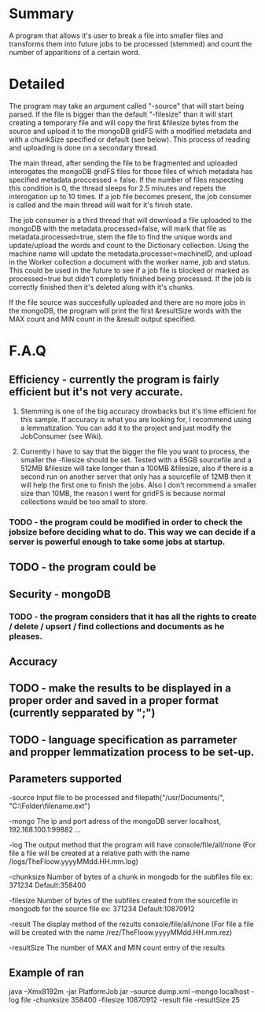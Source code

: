 # Summary

A program that allows it's user to break a file into smaller files and transforms them into future jobs to be processed (stemmed) and count the number of apparitions of a certain word.

# Detailed

The program may take an argument called "-source" that will start being parsed. If the file is bigger than the default "-filesize" than it will start creating a temporary file and will copy the first &filesize bytes from the source and upload it to the mongoDB gridFS with a modified metadata and with a chunkSize specified or default (see below). This process of reading and uploading is done on a secondary thread.

The main thread, after sending the file to be fragmented and uploaded interogates the mongoDB gridFS files for those files of which metadata has specified metadata.proccessed = false. If the number of files respecting this condition is 0, the thread sleeps for 2.5 minutes and repets the interogation up to 10 times. If a job file becomes present, the job consumer is called and the main thread will wait for it's finish state.

The job consumer is a third thread that will download a file uploaded to the mongoDB with the metadata.processed=false, will mark that file as metadata.processed=true, stem the file to find the unique words and update/upload the words and count to the Dictionary collection. Using the machine name will update the metadata.processer=machineID, and upload in the Worker collection a document with the worker name, job and status. This could be used in the future to see if a job file is blocked or marked as processed=true but didn't completly finished being processed. If the job is correctly finished then it's deleted along with it's chunks.

If the file source was succesfully uploaded and there are no more jobs in the mongoDB, the program will print the first &resultSize words with the MAX count and MIN count in the &result output specified.

# F.A.Q

## Efficiency - currently the program is fairly efficient but it's not very accurate. 

 1. Stemming is one of the big accuracy drowbacks but it's time efficient for this sample. If accuracy is what you are looking for, I recommend using a lemmatization. You can add it to the project and just modify the JobConsumer (see Wiki).

 2. Currently I have to say that the bigger the file you want to process, the smaller the -filesize should be set. Tested with a 65GB sourcefile and a 512MB &filesize will take longer than a 100MB &filesize, also if there is a second run on another server that only has a sourcefile of 12MB then it will help the first one to finish the jobs. Also I don't recommend a smaller size than 10MB, the reason I went for gridFS is because normal collections would be too small to store.

### TODO - the program could be modified in order to check the jobsize before deciding what to do. This way we can decide if a server is powerful enough to take some jobs at startup.
## TODO - the program could be 

## Security - mongoDB
### TODO - the program considers that it has all the rights to create / delete / upsert / find collections and documents as he pleases.

## Accuracy

## TODO - make the results to be displayed in a proper order and saved in a proper format (currently sepparated by ";")
## TODO - language specification as parrameter and propper lemmatization process to be set-up.


## Parameters supported

-source			  Input file to be processed and filepath("/usr/Documents/", "C:\Folder\filename.ext")

-mongo			  The ip and port adress of the mongoDB server
				      localhost, 192.168.100.1:99882 ...

-log			    The output method that the program will have
				      console/file/all/none (For file a file will be created at a relative path with the name /logs/TheFloow.yyyyMMdd.HH.mm.log)

-chunksize		Number of bytes of a chunk in mongodb for the subfiles file ex: 371234
				      Default:358400

-filesize		  Number of bytes of the subfiles created from the sourcefile in mongodb for the source file ex: 371234
				      Default:10870912

-result			  The display method of the rezults
				      console/file/all/none (For file a file will be created with the name /rez/TheFloow.yyyyMMdd.HH.mm.rez)

-resultSize		The number of MAX and MIN count entry of the results

## Example of ran

java –Xmx8192m -jar PlatformJob.jar –source dump.xml –mongo localhost -log file -chunksize 358400 -filesize 10870912 -result file -resultSize 25



